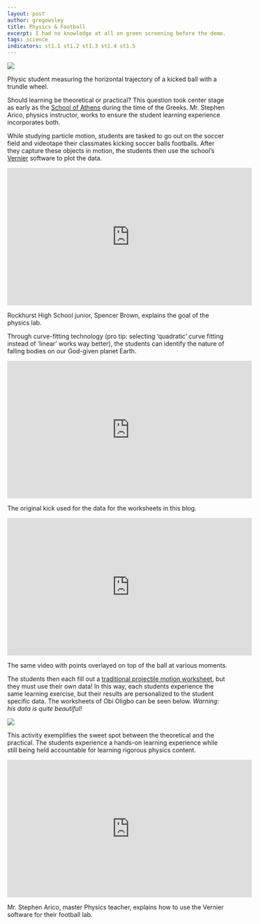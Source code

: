 ```yaml
---
layout: post
author: gregowsley
title: Physics & Football
excerpt: I had no knowledge at all on green screening before the demo. Now, I could create a green screen video easily from memory. - Rockhurst High School sophomore, Liam O'Keefe
tags: science
indicators: st1.1 st1.2 st1.3 st1.4 st1.5 
---
```


<div class="flex-wrapper">
  <img src="{{ site.baseurl }}/img/PhysFoot5.jpg">
</div>
<p class="caption">Physic student measuring the horizontal trajectory of a kicked ball with a trundle wheel.</p>

Should learning be theoretical or practical? This question took center stage as early as the [School of Athens](http://www.visual-arts-cork.com/famous-paintings/school-of-athens.htm) during the time of the Greeks. Mr. Stephen Arico, physics instructor, works to ensure the student learning experience incorporates both. 

While studying particle motion, students are tasked to go out on the soccer field and videotape their classmates kicking soccer balls footballs. After they capture these objects in motion, the students then use the school’s [Vernier](https://www.vernier.com/physics/) software to plot the data.

<center><iframe width="560" height="315" src="https://www.youtube.com/embed/y3Ls2QD6PWk" frameborder="0" allow="accelerometer; autoplay; encrypted-media; gyroscope; picture-in-picture" allowfullscreen></iframe></center>
<p class="caption">Rockhurst High School junior, Spencer Brown, explains the goal of the physics lab.</p>

Through curve-fitting technology (pro tip: selecting ‘quadratic’ curve fitting instead of ‘linear’ works way better), the students can identify the nature of falling bodies on our God-given planet Earth. 

<c><iframe width="560" height="315" src="https://www.youtube.com/embed/pPMFh6dlON8" frameborder="0" allow="accelerometer; autoplay; encrypted-media; gyroscope; picture-in-picture" allowfullscreen></iframe>
<p class="caption">The original kick used for the data for the worksheets in this blog.</p></c>

<c><iframe width="560" height="315" src="https://www.youtube.com/embed/OSV-08-jxoY" frameborder="0" allow="accelerometer; autoplay; encrypted-media; gyroscope; picture-in-picture" allowfullscreen></iframe>
<p class="caption">The same video with points overlayed on top of the ball at various moments.</p></c>

The students then each fill out a [traditional projectile motion worksheet](https://drive.google.com/open?id=0B1-JIRrX_4I5aVJ3d3RxVVVDdU5Bb21JVGlfTWI4NUxXZGt3), but they must use their own data! In this way, each students experience the same learning exercise, but their results are personalized to the student specific data. The worksheets of Obi Oligbo can be seen below. <i>Warning: his data is quite beautiful!</i>

<div class="row">
  <div class="col-xs-3"><a class="image-popup-vertical-fit" href="/img/PhysFootWksht1.jpg" title=""><img src="/img/PhysFootWksht1.jpg" alt=""></a></div>
  <div class="col-xs-3"><a class="image-popup-vertical-fit" href="/
img/PhysFootWksht2.jpg" title=""><img src="
img/PhysFootWksht2.jpg" alt=""></a></div>
  <div class="col-xs-3"><a class="image-popup-vertical-fit" href="/
img/PhysFootWksht3.jpg" title=""><img src="
img/PhysFootWksht3.jpg" alt=""></a></div>
  <div class="col-xs-3"><a class="image-popup-vertical-fit" href="/img/PhysFootWksht4.jpg" title=""><img src="/img/PhysFootWksht4.jpg" alt=""></a></div>
  <div class="col-xs-3"><a class="image-popup-vertical-fit" href="/img/PhysFootWksht5.jpg" title=""><img src="img/PhysFootWksht5.jpg""></a></div>
  <div class="col-xs-3"><a class="image-popup-vertical-fit" href="/img/PhysFootWksht6.jpg" title=""><img src="/img/PhysFootWksht6.jpg" alt=""></a></div>
</div>

This activity exemplifies the sweet spot between the theoretical and the practical. The students experience a hands-on learning experience while still being held accountable for learning rigorous physics content.

<iframe width="560" height="315" src="https://www.youtube.com/embed/OQWImUhar88" frameborder="0" allow="accelerometer; autoplay; encrypted-media; gyroscope; picture-in-picture" allowfullscreen></iframe>
<p class="caption">Mr. Stephen Arico, master Physics teacher, explains how to use the Vernier software for their football lab.</p></c>
